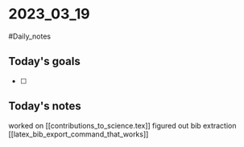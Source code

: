 # 2023_03_19 
#Daily_notes
## Today's goals
- [ ] 

## Today's notes

worked on [[contributions_to_science.tex]]
figured out bib extraction [[latex_bib_export_command_that_works]]
